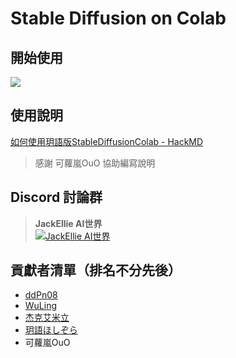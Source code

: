 # Stable Diffusion  on Colab

## 開始使用
[![](https://colab.research.google.com/assets/colab-badge.svg)]([https://github.com/JackEllie/StableDiffusionColab/blob/main/%E3%80%8CStable%20Diffusion%20WebUI%20Colab%20TW_0531%E3%80%8Dby%20jackellie.ipynb])

## 使用說明
[如何使用玥語版StableDiffusionColab - HackMD](https://hackmd.io/@carolineforever/ByG9lrAWh)
> 感謝 可蘿嵐OuO 協助編寫說明

## Discord 討論群
> **JackEllie AI世界**  
[![JackEllie AI世界](https://cdn.discordapp.com/icons/1077423770106597386/b1aeb09fb8eca5feb255e61a3862481e.webp?size=96)](https://discord.gg/TM5d89YNwA)

## 貢獻者清單（排名不分先後）
* [ddPn08](https://github.com/ddPn08)
* [WuLing](https://home.gamer.com.tw/profile/index.php?&owner=mightybeast)
* [杰克艾米立](https://youtube.com/@JackEllie)
* [玥語ほしぞら](https://misy.cat/yueyu)
* 可蘿嵐OuO
